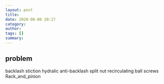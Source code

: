 ```yaml
---
layout: post
title: 
date: 2020-06-06 20:17
category: 
author: 
tags: []
summary: 
---
```


## problem

backlash
stiction
hydralic anti-backlash split nut
recirculating ball screws
Rack_and_pinion
